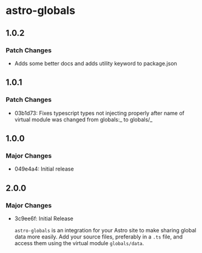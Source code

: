 # astro-globals

## 1.0.2

### Patch Changes

- Adds some better docs and adds utility keyword to package.json

## 1.0.1

### Patch Changes

- 03b1d73: Fixes typescript types not injecting properly after name of virtual module was changed from globals:_ to globals/_

## 1.0.0

### Major Changes

- 049e4a4: Initial release

## 2.0.0

### Major Changes

- 3c9ee6f: Initial Release

  `astro-globals` is an integration for your Astro site to make sharing global data more easily. Add your source files, preferably in a `.ts` file, and access them using the virtual module `globals/data`.
